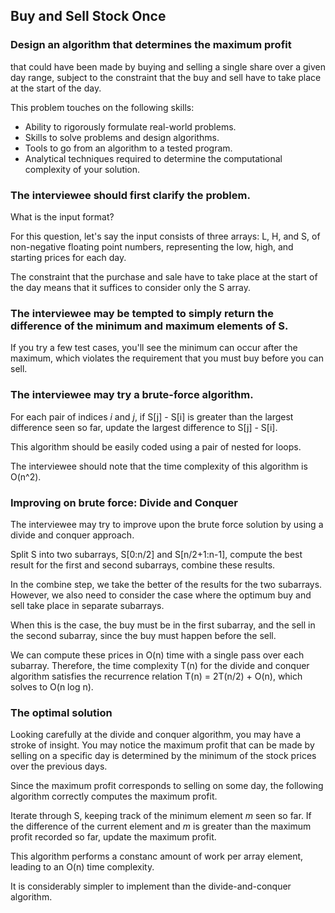 ## Buy and Sell Stock Once

### Design an algorithm that determines the maximum profit
that could have been made by buying and selling a single
share over a given day range, subject to the constraint
that the buy and sell have to take place at the start
of the day.

This problem touches on the following skills:

- Ability to rigorously formulate real-world problems.
- Skills to solve problems and design algorithms.
- Tools to go from an algorithm to a tested program.
- Analytical techniques required to determine the computational complexity of your solution.

### The interviewee should first clarify the problem.

What is the input format?

For this question, let's say the input consists of three arrays: L, H, and S, of non-negative floating point numbers, representing the low, high, and starting prices for each day.

The constraint that the purchase and sale have to take place at the start of the day means that it suffices to consider only the S array.

### The interviewee may be tempted to simply return the difference of the minimum and maximum elements of S.

If you try a few test cases, you'll see the minimum can occur after the maximum, which violates the requirement that you must buy before you can sell.

### The interviewee may try a brute-force algorithm.

For each pair of indices *i* and *j*, if S[j] - S[i] is greater than the largest difference seen so far, update the largest difference to S[j] - S[i].

This algorithm should be easily coded using a pair of nested for loops.

The interviewee should note that the time complexity of this algorithm is O(n^2).

### Improving on brute force: Divide and Conquer

The interviewee may try to improve upon the brute force solution by using a divide and conquer approach.

Split S into two subarrays, S[0:n/2] and S[n/2+1:n-1], compute the best result for the first and second subarrays, combine these results.

In the combine step, we take the better of the results for the two subarrays. However, we also need to consider the case where the optimum buy and sell take place in separate subarrays.

When this is the case, the buy must be in the first subarray, and the sell in the second subarray, since the buy must happen before the sell.

We can compute these prices in O(n) time with a single pass over each subarray. Therefore, the time complexity T(n) for the divide and conquer algorithm satisfies the recurrence relation T(n) = 2T(n/2) + O(n), which solves to O(n log n).

### The optimal solution

Looking carefully at the divide and conquer algorithm, you may have a stroke of insight. You may notice the maximum profit that can be made by selling on a specific day is determined by the minimum of the stock prices over the previous days.

Since the maximum profit corresponds to selling on some day, the following algorithm correctly computes the maximum profit.

Iterate through S, keeping track of the minimum element *m* seen so far. If the difference of the current element and *m* is greater than the maximum profit recorded so far, update the maximum profit.

This algorithm performs a constanc amount of work per array element, leading to an O(n) time complexity.

It is considerably simpler to implement than the divide-and-conquer algorithm.

